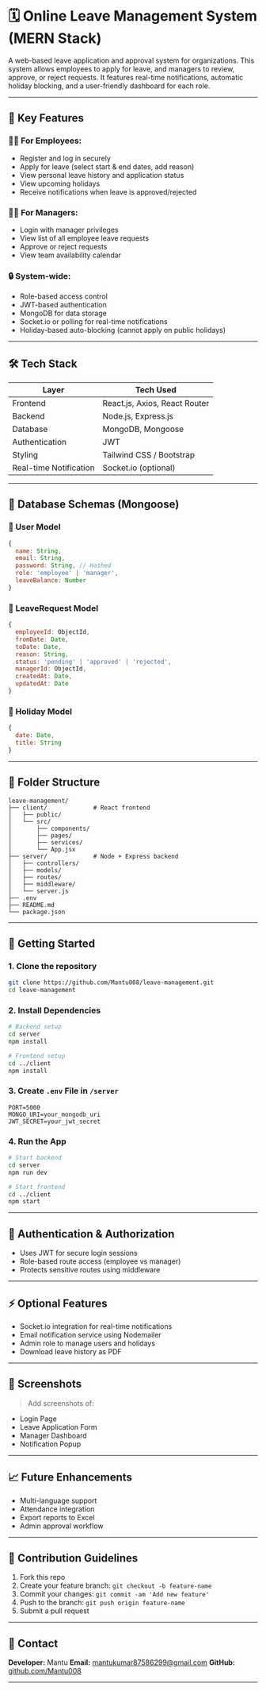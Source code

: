 # 🗓️ Online Leave Management System (MERN Stack)

A web-based leave application and approval system for organizations. This system allows employees to apply for leave, and managers to review, approve, or reject requests. It features real-time notifications, automatic holiday blocking, and a user-friendly dashboard for each role.

---

## 📌 Key Features

### 👨‍💼 For Employees:
- Register and log in securely
- Apply for leave (select start & end dates, add reason)
- View personal leave history and application status
- View upcoming holidays
- Receive notifications when leave is approved/rejected

### 👩‍💼 For Managers:
- Login with manager privileges
- View list of all employee leave requests
- Approve or reject requests
- View team availability calendar

### 🔒 System-wide:
- Role-based access control
- JWT-based authentication
- MongoDB for data storage
- Socket.io or polling for real-time notifications
- Holiday-based auto-blocking (cannot apply on public holidays)

---

## 🛠️ Tech Stack

| Layer        | Tech Used                        |
|--------------|----------------------------------|
| Frontend     | React.js, Axios, React Router    |
| Backend      | Node.js, Express.js              |
| Database     | MongoDB, Mongoose                |
| Authentication | JWT                            |
| Styling      | Tailwind CSS / Bootstrap         |
| Real-time Notification | Socket.io (optional)   |

---

## 🧾 Database Schemas (Mongoose)

### 🔐 User Model
```js
{
  name: String,
  email: String,
  password: String, // Hashed
  role: 'employee' | 'manager',
  leaveBalance: Number
}
```

### 📄 LeaveRequest Model

```js
{
  employeeId: ObjectId,
  fromDate: Date,
  toDate: Date,
  reason: String,
  status: 'pending' | 'approved' | 'rejected',
  managerId: ObjectId,
  createdAt: Date,
  updatedAt: Date
}
```

### 🎉 Holiday Model

```js
{
  date: Date,
  title: String
}
```

---

## 📂 Folder Structure

```
leave-management/
├── client/             # React frontend
│   ├── public/
│   └── src/
│       ├── components/
│       ├── pages/
│       ├── services/
│       └── App.jsx
├── server/             # Node + Express backend
│   ├── controllers/
│   ├── models/
│   ├── routes/
│   ├── middleware/
│   └── server.js
├── .env
├── README.md
└── package.json
```

---

## 🚀 Getting Started

### 1. Clone the repository

```bash
git clone https://github.com/Mantu008/leave-management.git
cd leave-management
```

### 2. Install Dependencies

```bash
# Backend setup
cd server
npm install

# Frontend setup
cd ../client
npm install
```

### 3. Create `.env` File in `/server`

```env
PORT=5000
MONGO_URI=your_mongodb_uri
JWT_SECRET=your_jwt_secret
```

### 4. Run the App

```bash
# Start backend
cd server
npm run dev

# Start frontend
cd ../client
npm start
```

---

## 🔐 Authentication & Authorization

* Uses JWT for secure login sessions
* Role-based route access (employee vs manager)
* Protects sensitive routes using middleware

---

## ⚡ Optional Features

* Socket.io integration for real-time notifications
* Email notification service using Nodemailer
* Admin role to manage users and holidays
* Download leave history as PDF

---

## 📸 Screenshots

> Add screenshots of:

* Login Page
* Leave Application Form
* Manager Dashboard
* Notification Popup

---

## 📈 Future Enhancements

* Multi-language support
* Attendance integration
* Export reports to Excel
* Admin approval workflow

---

## 🤝 Contribution Guidelines

1. Fork this repo
2. Create your feature branch: `git checkout -b feature-name`
3. Commit your changes: `git commit -am 'Add new feature'`
4. Push to the branch: `git push origin feature-name`
5. Submit a pull request

---

## 💬 Contact

**Developer:** Mantu
**Email:** [mantukumar87586299@gmail.com](mailto:mantukumar87586299@gmail.com)
**GitHub:** [github.com/Mantu008](https://github.com/Mantu008)

---

